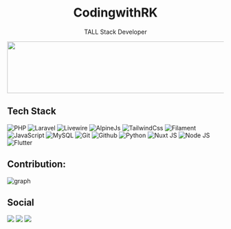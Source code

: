 <h1 align="center">CodingwithRK</h1>
<p align="center">TALL Stack Developer</p>


<a href="https://github.com/devxb/gitanimals">
  <img
    src="https://render.gitanimals.org/lines/codingwithrk"
    width="600"
    height="120"
  />
</a>
  

## Tech Stack

![PHP](https://img.shields.io/badge/-PHP-7a86b8?style=for-the-badge&logo=php&logoColor=white)
![Laravel](https://img.shields.io/badge/Laravel-f9322c?style=for-the-badge&logo=laravel&logoColor=white)
![Livewire](https://img.shields.io/badge/Livewire-fb70a9?style=for-the-badge&logo=livewire&logoColor=white)
![AlpineJs](https://img.shields.io/badge/AlpineJs-77c1d2?style=for-the-badge&logo=javascript&logoColor=white)
![TailwindCss](https://img.shields.io/badge/TailwindCss-38bdf8?style=for-the-badge&logo=tailwindcss&logoColor=white)
![Filament](https://img.shields.io/badge/Filament-eab308?style=for-the-badge&logo=laravel&logoColor=white)
![JavaScript](https://img.shields.io/badge/JavaScript-F7DF1E?style=for-the-badge&logo=javascript&logoColor=white)
![MySQL](https://img.shields.io/badge/MySQL-3e6e93?style=for-the-badge&logo=mysql&logoColor=white)
![Git](https://img.shields.io/badge/-Git-F1553A?style=for-the-badge&logo=git&logoColor=white)
![Github](https://img.shields.io/badge/-GitHub-000000?style=for-the-badge&logo=github&logoColor=white)
![Python](https://img.shields.io/badge/-Python-224a6b?style=for-the-badge&logo=python&logoColor=white)
![Nuxt JS](https://img.shields.io/badge/-NuxtJs-00DC82?style=for-the-badge&logo=nuxtdotjs&logoColor=white)
![Node JS](https://img.shields.io/badge/-NodeJs-5FA04E?style=for-the-badge&logo=nodedotjs&logoColor=white)
![Flutter](https://img.shields.io/badge/-flutter-02569B?style=for-the-badge&logo=flutter&logoColor=white)


## Contribution:

![graph]

[graph]: https://github-readme-activity-graph.vercel.app/graph?username=codingwithrk&theme=react-dark&hide_border=false&area=true


## Social
<div> 
  <a href="https://www.youtube.com/@codingwith-rk/videos" target="_blank"><img src="https://img.shields.io/badge/YouTube-FF0000?style=for-the-badge&logo=youtube&logoColor=white" target="_blank"></a>
  <a href="https://www.instagram.com/codingwithrk" target="_blank"><img src="https://img.shields.io/badge/instagram-f9322c?style=for-the-badge&logo=instagram&logoColor=white" target="_blank"></a> 
  <a href="https://www.linkedin.com/in/pappalarajkumar/" target="_blank"><img src="https://img.shields.io/badge/-LinkedIn-%230077B5?style=for-the-badge&logo=linkedin&logoColor=white" target="_blank"></a> 
</div>

